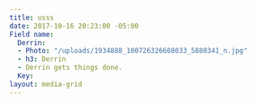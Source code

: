 ```yaml
---
title: usss
date: 2017-10-16 20:23:00 -05:00
Field name:
  Derrin:
  - Photo: "/uploads/1934888_100726326608033_5880341_n.jpg"
  - h3: Derrin
  - Derrin gets things done.
  Key: 
layout: media-grid
---
```


